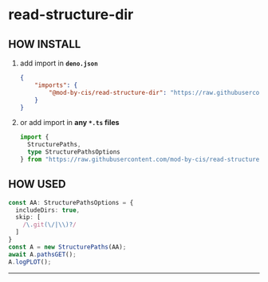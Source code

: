 # read-structure-dir

## HOW INSTALL

1. add import in **`deno.json`**
    ```json
    {
        "imports": {  
            "@mod-by-cis/read-structure-dir": "https://raw.githubusercontent.com/mod-by-cis/read-structure-dir/refs/tags/v0.1.0-rc.1/mod.ts"
        }
    }
    ```
2. or add import in **any `*.ts` files**
    ```typescript
    import { 
      StructurePaths,
      type StructurePathsOptions
    } from "https://raw.githubusercontent.com/mod-by-cis/read-structure-dir/refs/tags/v0.1.0-rc.1/mod.ts";
    ```

## HOW USED

```typescript
const AA: StructurePathsOptions = {
  includeDirs: true,
  skip: [
    /\.git(\/|\\)?/
  ]
}
const A = new StructurePaths(AA);
await A.pathsGET();
A.logPLOT();
```

---
